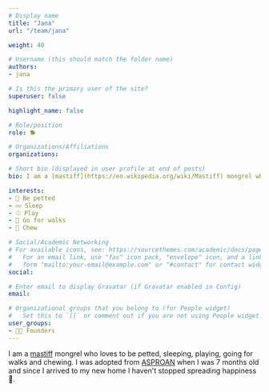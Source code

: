 ```yaml
---
# Display name
title: "Jana"
url: "/team/jana"

weight: 40

# Username (this should match the folder name)
authors:
- jana

# Is this the primary user of the site?
superuser: false

highlight_name: false

# Role/position
role: 🐕

# Organizations/Affiliations
organizations:

# Short bio (displayed in user profile at end of posts)
bio: I am a [mastiff](https://en.wikipedia.org/wiki/Mastiff) mongrel who loves to be petted, sleeping, playing, going for walks and chewing.

interests:
- 🫳 Be petted
- 💤 Sleep
- ⚾ Play
- 🐾 Go for walks
- 🦴 Chew

# Social/Academic Networking
# For available icons, see: https://sourcethemes.com/academic/docs/page-builder/#icons
#   For an email link, use "fas" icon pack, "envelope" icon, and a link in the
#   form "mailto:your-email@example.com" or "#contact" for contact widget.
social:

# Enter email to display Gravatar (if Gravatar enabled in Config)
email:

# Organizational groups that you belong to (for People widget)
#   Set this to `[]` or comment out if you are not using People widget.
user_groups:
- 🧑‍🔬 Founders
---
```


I am a [mastiff](https://en.wikipedia.org/wiki/Mastiff) mongrel who loves to be petted, sleeping, playing, going for walks and chewing. I was adopted from [ASPROAN](https://asproansantander.es) when I was 7 months old and since I arrived to my new home I haven't stopped spreading happiness 🥰.
